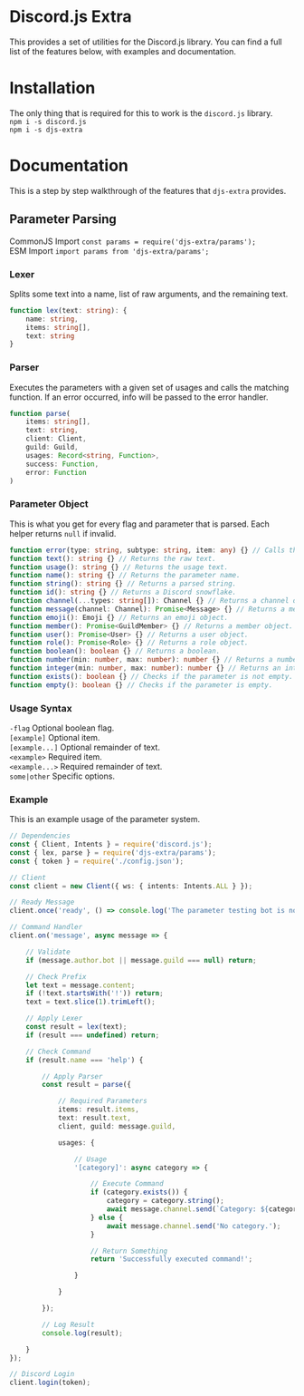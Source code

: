 # Discord.js Extra
This provides a set of utilities for the Discord.js library. You can find a full list of the features below, with examples and documentation.  

# Installation
The only thing that is required for this to work is the `discord.js` library.  
`npm i -s discord.js`  
`npm i -s djs-extra`  

# Documentation
This is a step by step walkthrough of the features that `djs-extra` provides.  

## Parameter Parsing
CommonJS Import `const params = require('djs-extra/params');`  
ESM Import `import params from 'djs-extra/params';`  

### Lexer
Splits some text into a name, list of raw arguments, and the remaining text.  
```ts
function lex(text: string): {
    name: string,
    items: string[],
    text: string
}
```

### Parser
Executes the parameters with a given set of usages and calls the matching function. If an error occurred, info will be passed to the error handler.  
```ts
function parse(
    items: string[],
    text: string,
    client: Client,
    guild: Guild,
    usages: Record<string, Function>,
    success: Function,
    error: Function
)
```

### Parameter Object
This is what you get for every flag and parameter that is parsed. Each helper returns `null` if invalid.  

```ts
function error(type: string, subtype: string, item: any) {} // Calls the error handler.  
function text(): string {} // Returns the raw text.
function usage(): string {} // Returns the usage text.
function name(): string {} // Returns the parameter name.
function string(): string {} // Returns a parsed string.
function id(): string {} // Returns a Discord snowflake.
function channel(...types: string[]): Channel {} // Returns a channel object.
function message(channel: Channel): Promise<Message> {} // Returns a message object.
function emoji(): Emoji {} // Returns an emoji object.
function member(): Promise<GuildMember> {} // Returns a member object.
function user(): Promise<User> {} // Returns a user object.
function role(): Promise<Role> {} // Returns a role object.
function boolean(): boolean {} // Returns a boolean.
function number(min: number, max: number): number {} // Returns a number.
function integer(min: number, max: number): number {} // Returns an integer.
function exists(): boolean {} // Checks if the parameter is not empty.
function empty(): boolean {} // Checks if the parameter is empty.
```

### Usage Syntax
`-flag` Optional boolean flag.  
`[example]` Optional item.  
`[example...]` Optional remainder of text.  
`<example>` Required item.  
`<example...>` Required remainder of text.  
`some|other` Specific options.  

### Example
This is an example usage of the parameter system.  
```ts
// Dependencies
const { Client, Intents } = require('discord.js');
const { lex, parse } = require('djs-extra/params');
const { token } = require('./config.json');

// Client
const client = new Client({ ws: { intents: Intents.ALL } });

// Ready Message
client.once('ready', () => console.log('The parameter testing bot is now online!'));

// Command Handler
client.on('message', async message => {

    // Validate
    if (message.author.bot || message.guild === null) return;

    // Check Prefix
    let text = message.content;
    if (!text.startsWith('!')) return;
    text = text.slice(1).trimLeft();

    // Apply Lexer
    const result = lex(text);
    if (result === undefined) return;

    // Check Command
    if (result.name === 'help') {

        // Apply Parser
        const result = parse({

            // Required Parameters
            items: result.items,
            text: result.text,
            client, guild: message.guild,

            usages: {

                // Usage
                '[category]': async category => {

                    // Execute Command
                    if (category.exists()) {
                        category = category.string();
                        await message.channel.send(`Category: ${category}`);
                    } else {
                        await message.channel.send('No category.');
                    }

                    // Return Something
                    return 'Successfully executed command!';

                }

            }

        });

        // Log Result
        console.log(result);

    }
});

// Discord Login
client.login(token);
```